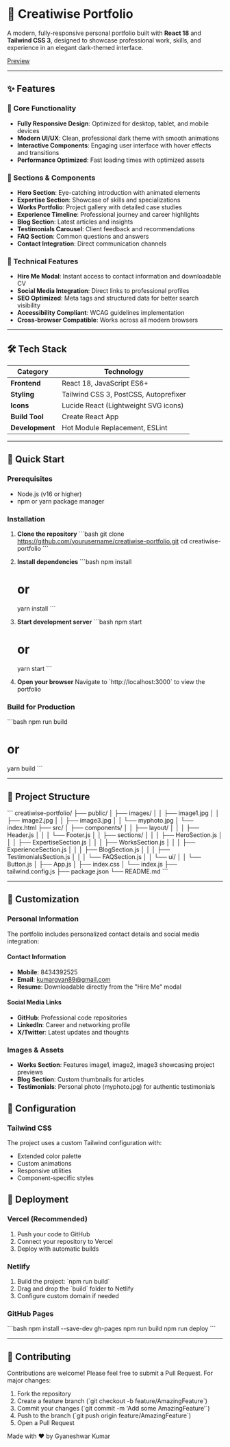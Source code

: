 # 🎨 Creatiwise Portfolio

A modern, fully-responsive personal portfolio built with **React 18** and **Tailwind CSS 3**, designed to showcase professional work, skills, and experience in an elegant dark-themed interface.

[Preview](https://creatiwise-portfolio.vercel.app/)


---

## ✨ Features

### 🎯 Core Functionality
- **Fully Responsive Design**: Optimized for desktop, tablet, and mobile devices
- **Modern UI/UX**: Clean, professional dark theme with smooth animations
- **Interactive Components**: Engaging user interface with hover effects and transitions
- **Performance Optimized**: Fast loading times with optimized assets

### 📱 Sections & Components
- **Hero Section**: Eye-catching introduction with animated elements
- **Expertise Section**: Showcase of skills and specializations
- **Works Portfolio**: Project gallery with detailed case studies
- **Experience Timeline**: Professional journey and career highlights
- **Blog Section**: Latest articles and insights
- **Testimonials Carousel**: Client feedback and recommendations
- **FAQ Section**: Common questions and answers
- **Contact Integration**: Direct communication channels

### 🔧 Technical Features
- **Hire Me Modal**: Instant access to contact information and downloadable CV
- **Social Media Integration**: Direct links to professional profiles
- **SEO Optimized**: Meta tags and structured data for better search visibility
- **Accessibility Compliant**: WCAG guidelines implementation
- **Cross-browser Compatible**: Works across all modern browsers

---

## 🛠️ Tech Stack

| Category | Technology |
|----------|------------|
| **Frontend** | React 18, JavaScript ES6+ |
| **Styling** | Tailwind CSS 3, PostCSS, Autoprefixer |
| **Icons** | Lucide React (Lightweight SVG icons) |
| **Build Tool** | Create React App |
| **Development** | Hot Module Replacement, ESLint |

---

## 🚀 Quick Start

### Prerequisites
- Node.js (v16 or higher)
- npm or yarn package manager

### Installation

1. **Clone the repository**
   \`\`\`bash
   git clone https://github.com/yourusername/creatiwise-portfolio.git
   cd creatiwise-portfolio
   \`\`\`

2. **Install dependencies**
   \`\`\`bash
   npm install
   # or
   yarn install
   \`\`\`

3. **Start development server**
   \`\`\`bash
   npm start
   # or
   yarn start
   \`\`\`

4. **Open your browser**
   Navigate to \`http://localhost:3000\` to view the portfolio

### Build for Production

\`\`\`bash
npm run build
# or
yarn build
\`\`\`

---

## 📁 Project Structure

\`\`\`
creatiwise-portfolio/
├── public/
│   ├── images/
│   │   ├── image1.jpg
│   │   ├── image2.jpg
│   │   ├── image3.jpg
│   │   └── myphoto.jpg
│   └── index.html
├── src/
│   ├── components/
│   │   ├── layout/
│   │   │   ├── Header.js
│   │   │   └── Footer.js
│   │   ├── sections/
│   │   │   ├── HeroSection.js
│   │   │   ├── ExpertiseSection.js
│   │   │   ├── WorksSection.js
│   │   │   ├── ExperienceSection.js
│   │   │   ├── BlogSection.js
│   │   │   ├── TestimonialsSection.js
│   │   │   └── FAQSection.js
│   │   └── ui/
│   │       └── Button.js
│   ├── App.js
│   ├── index.css
│   └── index.js
├── tailwind.config.js
├── package.json
└── README.md
\`\`\`

---

## 🎨 Customization

### Personal Information
The portfolio includes personalized contact details and social media integration:

#### Contact Information
- **Mobile**: 8434392525
- **Email**: kumargyan89@gmail.com
- **Resume**: Downloadable directly from the "Hire Me" modal

#### Social Media Links
- **GitHub**: Professional code repositories
- **LinkedIn**: Career and networking profile
- **X/Twitter**: Latest updates and thoughts

### Images & Assets
- **Works Section**: Features image1, image2, image3 showcasing project previews
- **Blog Section**: Custom thumbnails for articles
- **Testimonials**: Personal photo (myphoto.jpg) for authentic testimonials




## 🔧 Configuration

### Tailwind CSS
The project uses a custom Tailwind configuration with:
- Extended color palette
- Custom animations
- Responsive utilities
- Component-specific styles


## 🚀 Deployment

### Vercel (Recommended)
1. Push your code to GitHub
2. Connect your repository to Vercel
3. Deploy with automatic builds

### Netlify
1. Build the project: \`npm run build\`
2. Drag and drop the \`build\` folder to Netlify
3. Configure custom domain if needed

### GitHub Pages
\`\`\`bash
npm install --save-dev gh-pages
npm run build
npm run deploy
\`\`\`

---

## 🤝 Contributing

Contributions are welcome! Please feel free to submit a Pull Request. For major changes:

1. Fork the repository
2. Create a feature branch (\`git checkout -b feature/AmazingFeature\`)
3. Commit your changes (\`git commit -m 'Add some AmazingFeature'\`)
4. Push to the branch (\`git push origin feature/AmazingFeature\`)
5. Open a Pull Request





Made with ❤️ by Gyaneshwar Kumar



